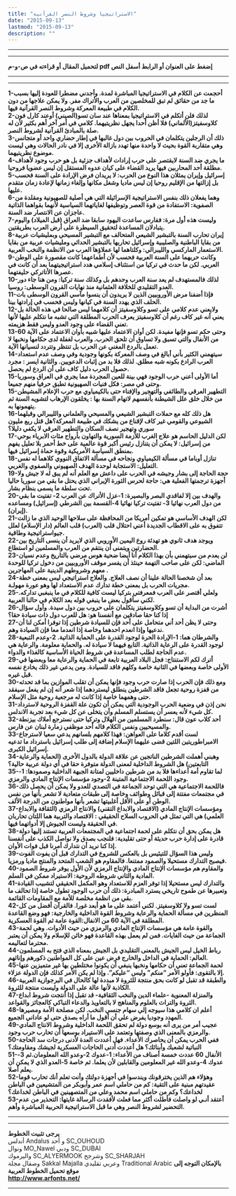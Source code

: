 ```yaml
---
title: "الاستراتيجيا وشروط النصر القرآنية"
date: "2015-09-13"
lastmod: "2015-09-13"
description: ""
---
```

---

---

**لتحميل المقال أو قراءته في ص-و-م pdf إضغط على العنوان أو الرابط أسفل النص**

---



---

**1-أحجمت عن الكلام في الاستراتيجيا المباشرة لمدة. وأجدني مضطرا للعودة إليها بسبب ما جد من حقائق لم تبق للمخلصين من العرب والأتراك مفر. ولا يمكن علاجها من دون الكلام في طبيعة المعركة وشروط النصر القرآنية فيها.  
2-لذلك فلن أتكلم في الاستراتيجيا بمعناها عند سان تسو(الصيني) أوعند كارل فون كلاوسفيتز(الألماني) فلا أظن أحدا يجهل نظريتيهما. كلامي في أمر آخر أهم بكثير لأن له صلة بالمبادئ القرآنية لشروط النصر.  
3-ذلك أن الرجلين يتكلمان في الحروب بين دول غالبها في إطار حضاري واحد أو متجانس وهي متقاربة القوة بحيث لا واحدة منها تهدد بازالة الأخرى إلا في نادر الحالات وهي ليست موضوع نظريتيهما.  
4-ما يجري ضد السنة لايقتصر على حرب إرادات لأهداف جزئية بل هو حرب وجود لأهداف مطلقة أحد المحاربين فيها يريد القضاء على كيان عدوه المستقل إن ليس عضويا فروحيا.  
5-إسرائيل وإيران يمثلان هذا النوع من الحرب: لا يريدان فرض الإرادة على السنة فحسب بل إزالتها من الإقليم روحيا إن ليس ماديا وشغل مكانها وإلغاء زمانها لإعادة زمان متقدم عليها.  
6-وهما يفعلان ذلك بنفس الاستراتيجية الإسرائيلة التي هي أصلية للصهيونية ومقلدة من الصفوية: الاستفادة من قوة العصر وتوظيفها لغاياتهما السياسية لأنهما بقواهما الذاتية عاجزان عن الانتصار ضد السنة.  
7-وليست هذه أول مرة: ففارس ساعدت اليهود سابقا ضد العراق (قبل الميلاد) واليوم يتبادلان المساعدة لتحقيق السيطرة على أرض العرب بطريقتين.  
8-إيران تحارب السنة بالتبشير الشيعي المتحالف مع التبشير المسيحي وبمليشيات عربية من بقايا الباطنية والصليبية وإسرائيل تحاربها بالتبشير الحداثي ومليشيات عربية من بقايا الاستعمار الماركسي والليبرالي: وكلتاهما لها عملاؤها العرب من الانظمة والنخب العربية.  
9-وكانت حربهما على السنة العربية فحسب لأن أطماعهما كانت مقصورة على الوطن العربي. لكن ما حدث في تركيا من استئناف إسلامي هدد استراتيجيتهما بعد أن كانت في عصرها الأتاتركي حليفتهما.  
10-لذلك فالمستهدف لم يعد سنة العرب وحدهم بل وكذلك سنة تركيا: ومن هنا جاء دور العدو التقليدي للخلافة العثمانية منذ نهايات القرون الوسطى: روسيا.  
11-فإذا أضفنا مرض الأوروبيين الذين لا يريدون أن ينسوا مآسي القرون الوسطى بات الحلف الذي يهدد السنة في كيانها وليس فحسب في إرادتها بينا.  
12-ولايعني عدم كلامي على تسو وكلاوسفيتز أن كلامهما ليس صالحا في هذه الحالة بل يعني أنه غير كاف رغم أن كلاوسفيتز يعرف الحرب المطلقة التي تشبه ما نتكلم عليها لأنها تعني القضاء على وجود العدو وليس فقط هزيمته.  
13-وحتى حكم تسو فإنها مفيدة. لكن أوان الاعتماد عليها شبيه بأوان الاعتماد على الآية 60 من الأنفال والتي تسبق ولا تساوق أن تلحق الحرب. والعرب لغفلة لدى حكامها ونخبها لا تعمل بالردع المغني عن الحرب بل تنتظر وتتردد لنسيانها الآية.  
14-سيتهمني الكثير بأني أبالغ في وصف المعركة بكونها وجودية وفي وصف عدم استعداد العرب الرادع بكونه شبه مطلق. لذلك فلا بد من إثبات الدعويين. والثانية ايسر : مجرد حصول الحرب دليل كاف على أن الردع لم يحصل.  
15-أما الأولى أعني حرب الوجود فهي بينة للعين المجردة مما يجري في العراق وسوريا وحتى في مصر: فكل فنيات الصهيونية تطبق حرفيا منهم جميعا.  
15-التطهير العرقي والطائفي والتهجير والإفناء حتى بالكيمياوي مع حرب الإعلام المشيطن من خلال خلق علل الشيطنة بأنفسهم لاتهام السنة بها : يخلقون الإرهاب لتشويه السنة ثم يتهمونها به.  
16-هل ذلك كله مع حملات التبشير الشيعي والمسيحي والعلماني والليبرالي وقبلهما الشيوعي والقومي غير كاف لإقناع من يشكك في طبيعة المعركة؟هل قتل ربع مليون سوري وتهجير نصف السكان والتطهير العرقي لا يكفي دليلا؟  
17-لكن الدليل الحاسم هو علاج الغرب للأزمة السورية والتهاون بأرواح مئات الابرياء بوحي من إسرائيل: لا يمكن أن يتنازل رئيس أكبر قوة عالمية على خط أحمر بلا تعليل يفهم بمنطق السياسة الأمريكية وقوة حماة إسرائيل فيها.  
18-تنازل أوباما في مسألة الكيمياوي ونجاحه في مسألة الاتفاق النووي كلاهما له نفس التعليل: الاستجابة لوحدة الهدف الصهيوني والصفوي والغربي.  
19-حجة الحاجة إلى بشار وجيشه في الحرب على داعش مع العلم أنه لم يبق له لا جيش ولا أجهزة ترجمتها الفعلية هي: حاجة لحرس الثورة الإيراني الذي يحتل ما بقي من سوريا حاليا تحت سلطة ما يسمى بنظام بشار.  
20-والهدف بين إلا لفاقدي البصر والبصيرة: 1-عزل الأتراك عن العرب 2- تفتيت ما بقي من دول العرب نهائيا 3- تفتيت تركيا نهائيا 4-القسمة بين الشرطي (إسرائيل) ومساعده (إيران).  
21-لكن الهدف الأساسي هو تمكين أمريكا من المحافظة على سلاحها الوحيد الذي ما زالت تتفوق به على الاقطاب الجديدة أعني احتلال قلب (العرب) قلب العالم (دار الإسلام) لعلل جيواستراتيجية وطاقية.  
22-ويوجد هدف ثانوي هو تهدئة روع اليمين الأوروبي الذي لايريد أن ينسى التاريخ بين الحضارتين ويتمنى أن ينتقم من العرب والمسلمين لو استطاع.  
23-لن يعدم من سيتهمني بأن بهذا الكلام أنا أيضا ضحية هوس مرضي بالتاريخ وعدم نسيان الماضي: لكن على صاحب التهمة حينئذ أن يفسر موقف الأوروبيين من دخول تركيا للوحدة معهم وشروطهم الدينية على المهاجرين .  
24-بعد أن شخصنا الحالة علينا أن نصف العلاج. والعلاج استراتيجي ليس بمعنى خطة مجريات الحرب بل بمعنى خطة تدارك عدم الاستعداد لها وهو عورة مهولـة.  
25-ولعلي أقتصر على العرب فمعرفتي بتركيا ليست كافية للكلام في ما ينبغبي تداركه. لكني سأقول بعض ما ينبغي قوله بعد الكلام في حالنا العربية.  
26-أشرت من البداية أن تسو وكلاوسفيتز يتكلمان على حروب بين دول سيدة. وأول سؤال إذا كنا حقا صادقين مع أنفسنا هو: هل للعرب دول ذات سيادة حقا؟  
27-وحتى لا يظن أحد أني متحامل على أحد فإن للسيادة شرطين إذا توفرا أمكن لنا أن ندعيها وإذا انعدم احدهما وخاصة إذا انعدما معا فإن السيادة وهم.  
28-والشرطان هما: 1-الإرادة الحرة لوجود القدرة على الحماية الذاتية. 2-وعدم التبعية لوجود القدرة على الرعاية الذاتية. التابع فيهما لا سيادة له. والحماية معلومة. والرعاية هي عدم الحاجة لطلب المساعدة في شروط الحياة الأساسية كالغذاء والدواء.  
29-أترك لكم الاستنتاج: فجل البلاد العربية تابعة في الحماية والرعاية معا وبعضها في الأولى خاصة وبعضها في الثانية خاصة وكلهم فاقد للسيادة. ومن يدعي غير ذلك يخادع نفسه قبل غيره.  
30-ومع ذلك فإن الحرب إذا صارت حرب وجود فإنها يمكن أن تقلب الموازين بما قد تحدثه من قفزة روحية تجعل فاقد الشرطين ينطلق ليستردهما إذا شعر أنه إن لم يفعل سيفقد حتى وهمهما خاصة إذا كانت له مرجعية روحية مثل الإسلام.  
31-نحن إذن في وضعية الحرب الوجودية التي يمكن أن تكون علة القفزة الروحية لاسترداد كل شيء لأنه يعسر أن يستسلم المسلم وأن يتخلى عن كل شيء بعد تجربة الاندلس.  
32-أحد كلاب عون قال: سنطرد المسلمين من الهلال وتركيا حتى نسترجع أملاك بيزنطة والمسيحيين ونفس الكلام قاله أحد موظفي زمارة لبنان عن فارس.  
33-لست أقدم كلاما على العواهن: فهذا كلامهم بلسانهم يدعي سعيا لاسترجاع الامبراطوريتين اللتين قضى عليهما الإسلام إضافة إلى طلب إسرائيل باسترداد ما تدعيه إسرائيل الكبرى.  
34-وهبني أهملت الشرطين الناتجين عن علاقة الدولة بالدول الأخرى (الحماية والرعاية التابعتين) هل الشروط الداخلية لمعنى الدولة متوفرة حقا في أي دولة عربية حالية؟  
35-لما تقاوم أمة أعداءها فلا بد من شرطين داخليين لمتانة الجبهة الداخلية وصمودها: 1-وجود اللحمة الاجتماعية المتينة 2-وجود مؤسسات الإنتاج المادي والرمزي.  
36-فاللحمة الاجتماعية هي التي توحد الجماعة في التصدي للعدو ولا يمكن أن يحصل ذلك في مجتمعات مفتتة إلى قبائل وطوائف وخاصة إلى طبقات متعادية لا تشعر بأنها من نفس الوطن أو على الأقل أغلبيتها تشعر بأنها مواطنون من الدرجة الألف.  
37-ومؤسسات الإنتاج المادي (الاقتصاد والابداع التقني) والانتاج الرمزي (الثقافة والابداع العلمي) هي التي تمثل في الحروب السلاح الحقيقي : الاقتصاد والتربية هما اللتان تحاربان في الحقيقة وليست الجيوش إلا أدواتهما فيها.  
38-هل يمكن بحق أن نتكلم على لحمة اجتماعية في المجتمعات العربية تستند إليها دولة قادرة على إدارة حرب حديثة أو حتى تقليدية: فلنجب بصدق ولا نواصل الكذب على أنفسنا إذا كنا نريد أن نتدارك أمرنا قبل فوات الأوان.  
39-وليس هذا السؤال للتيئيس بل بالعكس للشروع في التدارك قبل أن يفوت الفوت فيصبح التدارك مستحيلا والصمود ممتنعا. فالمقاوم هو الشعب المتحد والمنتج ماديا ورمزيا.  
40-والمقاوم هم مؤسسات الإنتاج المادي والإنتاج الرمزي لأن الأول يوفر شروط الصمود المادية والثاني شروطه الروحية: الاستيراد ممكن في السلم.  
41-والتدارك ليس مستحيلا إذا توفر العزم للاستعداد وهو المكمل الحقيقي لتشبيب القيادة وتعبيرها عن طموح تاريخي يسترد المبادرة: ذلك أن حرب الوجود تطول خاصة إذا تحالف ما بقي من انظمة مخلصة للأمة مع المقاومات القائمة.  
42-لست تسو ولا كلاوسفيتز. لكني أعتمد على ما هو أبعد غورا. فالقرآن أفضل من كل المنظرين في مسألة الحماية والرعاية وشروط القوة الداخلية والخارجية: فهو وضع القاعدة المطلقة في الآية 60 من الانفال:القوة عامة ثم القوة العسكرية.  
43-والقوة عامة هي مؤسسات الإنتاج المادي والرمزي من حيث الأدوات. وهي لحمة الجماعة من حيث الغايات. فمن لم يعمل بهذه القاعدة فهو خائن للإسلام ولا يمكن أن يعتبر محترما لتعاليمه.  
44-رباط الخيل ليس الجيش بالمعنى التقليدي بل الجيش بمعناه الذي فتح به المسلمون العالم: الحماية في الداخل والخارج فرض عين على كل المواطنين ذكورهم وإناثهم.  
45-لحمة الجماعة تعني أن حكامها ونخبها ينبغي أن يكونوا مختلطين بها غير متميزين عنها إلا بالتقوى: فأولو الأمر “منكم” وليس “عليكم”. وإذا لم يكن الأمر كذلك فإن الدولة عزلاء.  
46-والطبقة قد تقبل لو كانت بحق منتجة للثروة لا مبددة لها كالحال في البرجوازية العربية الكاذبة لأنها عالة على الدولة وليست منتجة للثروة.  
47-والمنزلة المعنوية -علماء الدين والنخب الثقافية- قد تقبل إذا أنتجت شروط ابداع الثروة والتراث بالعلوم والمناهج لا بالتعاويذ والدعاء التباكي كالعجائز والقواعد.  
48-أعلم ان كلامي هذا سيوجه إلي سهام جنسي النخب. لكن مصلحة الأمة ومصيرها المهدد وجوديا يفرض علي أن أقول ما أراه بصدق حتى لو عاداني الجميع.  
49-عجيب أمر من يرى أنه بوسع دولة لم تحقق اللحمة الداخلية وشروط الانتاج المادي والرمزي بالمعنى الذي وصفتها وتعتمد على الاستيراد بوسعها أن تحارب حرب وجود.  
50-ففي الحرب يمكن أن يحاصرك الأعداء. فهل أعددت العدة لأدنى درجات سد الحاجة النباتية لشعبك وأبنائك؟ هل أعددت أدنى الحاجات العسكرية لجيشك ومقاومتك؟  
51-الأنفال 60 عددت خمسة أصناف من الأعداء: 1-عدوك 2-وعدو الله المعلومان.ثم 3-عدوك 4-وعدو الله غير المعلومين والقابلين لأن يعلما. ثم خاصة 5-العدو الذي لا يمكن أن يعلم أصلا.  
52-وهؤلاء هم الذين يخترقونك ويندسوا في أجهزة دولتك وأنت تعلم أنك تحارب قوما عقيدتهم مبنية على التقية: كم من حاملي اسم عمر وأبوبكر من المتشيعين في الباطن لخداعك؟ وكم من حاملي اسم محمد وعلي من المتصهينين في الباطن لخداعك؟  
53-أعتقد أنـي لو واصلت فأطلت أكثر مما فعلت لأفقدت الرسالة غايتها: التحذير من عدم التحضير لشروط النصر وهي ما قبل الاستراتيجية الحربية المباشرة وأهم.**

---

---

**يرجى تثبيت الخطوط**   
 أندلس Andalus  و أحد SC\_OUHOUD  
 ونوال MO\_Nawel  ودبي SC\_DUBAI   
 واليرموك SC\_ALYERMOOK  وشرجح SC\_SHARJAH   
 وصقال مجلة Sakkal Majalla وعربي تقليدي Traditional Arabic  **بالإمكان التوجه إلى موقع تحميل الخطوط العربية  
 http://www.arfonts.net/**

---

###